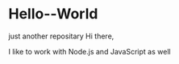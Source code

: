 # Hello--World
just another repositary
Hi there,

I like to work with Node.js and JavaScript as well

